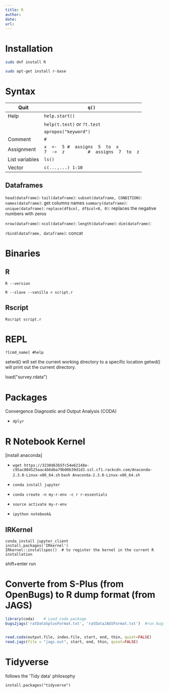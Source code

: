 ```yaml
---
title: R
author: 
date: 
url: 
---
```


# Installation

```bash
sudo dnf install R

sudo apt-get install r-base
```

# Syntax

| Quit           | `q()`                                                        |
| -------------- | ------------------------------------------------------------ |
| Help           | `help.start()`                                               |
|                | `help(t.test)` or `?t.test`                                  |
|                | `apropos("keyword")`                                         |
| Comment        | `#`                                                          |
| Assignment     | `x  <-  5 #  assigns  5  to  x`<br>`7  ->  z         #  assigns  7  to  z` |
| List variables | `ls()`                                                       |
| Vector         | `c(...,...) 1:10`                                            |

## Dataframes

`head(dataframe)`: 
`tail(dataframe)`: 
`subset(dataframe, CONDITION)`: 
`names(dataframe)`: get columns names
`summary(dataframe)`: 
`unique(dataframe)`: 
`replace(df$col, df$col<0, 0)`: replaces the negative numbers with zeros

`nrow(dataframe)`: 
`ncol(dataframe)`: 
`length(dataframe)`: 
`dim(dataframe)`: 

`rbind(dataframe, dataframe)`: concat

# Binaries

## R

`R --version`

`R --slave --vanilla < script.r`

## Rscript

`Rscript script.r`

# REPL

`?[cmd_name] #help`


setwd() will set the current working directory to a specific location
getwd() will print out the current directory.

load("survey.rdata")


# Packages

Convergence Diagnostic and Output Analysis (CODA)

- `dplyr`

# R Notebook Kernel

[install anaconda]	
- `wget https://3230d63b5fc54e62148e-c95ac804525aac4b6dba79b00b39d1d3.ssl.cf1.rackcdn.com/Anaconda-2.3.0-Linux-x86_64.sh`
`bash Anaconda-2.3.0-Linux-x86_64.sh`
	
- `conda install jupyter`
- `conda create -n my-r-env -c r r-essentials`
- `source activate my-r-env`
- `ipython notebook&`

## IRKernel

```
conda install jupyter_client
install.packages('IRkernel')
IRkernel::installspec()  # to register the kernel in the current R installation
```

shift+enter	run

# Converte from S-Plus (from OpenBugs) to R dump format (from JAGS)

```R
library(coda)    # Load coda package
bugs2jags('ratDataSplusFormat.txt', 'ratDataJAGSFormat.txt')  #run bugs2jags


read.coda(output.file, index.file, start, end, thin, quiet=FALSE)
read.jags(file = "jags.out", start, end, thin, quiet=FALSE)
```

# Tidyverse

follows the 'Tidy data' philosophy

`install.packages("tidyverse")`